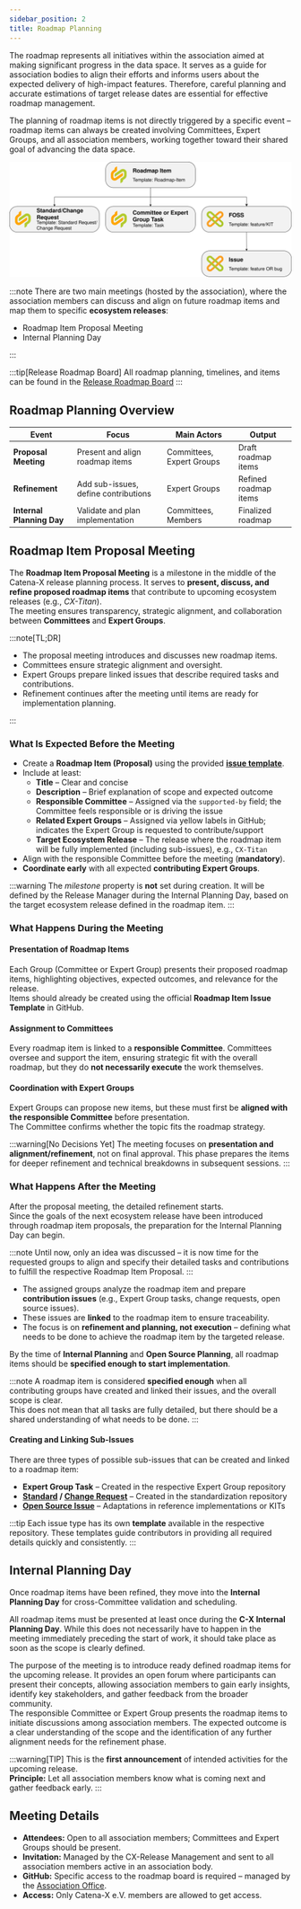 ```yaml
---
sidebar_position: 2
title: Roadmap Planning
---
```


The roadmap represents all initiatives within the association aimed at making significant progress in the data space. It serves as a guide for association bodies to align their efforts and informs users about the expected delivery of high-impact features. Therefore, careful planning and accurate estimations of target release dates are essential for effective roadmap management.

The planning of roadmap items is not directly triggered by a specific event – roadmap items can always be created involving Committees, Expert Groups, and all association members, working together toward their shared goal of advancing the data space.

![Breakdown Roadmap Items](./assets/planning-breakdown.drawio.svg)

:::note
There are two main meetings (hosted by the association), where the association members can discuss and align on future roadmap items and map them to specific **ecosystem releases**:

- Roadmap Item Proposal Meeting
- Internal Planning Day

:::

:::tip[Release Roadmap Board]
All roadmap planning, timelines, and items can be found in the [Release Roadmap Board](https://github.com/orgs/catenax-eV/projects/28)
:::

## Roadmap Planning Overview

| Event                     | Focus                                | Main Actors               | Output                |
|---------------------------|--------------------------------------|---------------------------|-----------------------|
| **Proposal Meeting**      | Present and align roadmap items      | Committees, Expert Groups | Draft roadmap items   |
| **Refinement**            | Add sub-issues, define contributions | Expert Groups             | Refined roadmap items |
| **Internal Planning Day** | Validate and plan implementation     | Committees, Members       | Finalized roadmap     |

## Roadmap Item Proposal Meeting

The **Roadmap Item Proposal Meeting** is a milestone in the middle of the Catena-X release planning process. It serves to **present, discuss, and refine proposed roadmap items** that contribute to upcoming ecosystem releases (e.g., *CX-Titan*).  
The meeting ensures transparency, strategic alignment, and collaboration between **Committees** and **Expert Groups**.

:::note[TL;DR]

- The proposal meeting introduces and discusses new roadmap items.
- Committees ensure strategic alignment and oversight.
- Expert Groups prepare linked issues that describe required tasks and contributions.
- Refinement continues after the meeting until items are ready for implementation planning.

:::

### What Is Expected Before the Meeting

- Create a **Roadmap Item (Proposal)** using the provided **[issue template](https://github.com/catenax-eV/sig-roadmap/issues/new?template=roadmap-item.yml)**.
- Include at least:
  - **Title** – Clear and concise
  - **Description** – Brief explanation of scope and expected outcome
  - **Responsible Committee** – Assigned via the `supported-by` field; the Committee feels responsible or is driving the issue
  - **Related Expert Groups** – Assigned via yellow labels in GitHub; indicates the Expert Group is requested to contribute/support
  - **Target Ecosystem Release** – The release where the roadmap item will be fully implemented (including sub-issues), e.g., `CX-Titan`
- Align with the responsible Committee before the meeting (**mandatory**).
- **Coordinate early** with all expected **contributing Expert Groups**.

:::warning
The *milestone* property is **not** set during creation. It will be defined by the Release Manager during the Internal Planning Day, based on the target ecosystem release defined in the roadmap item.
:::

### What Happens During the Meeting

#### Presentation of Roadmap Items

Each Group (Committee or Expert Group) presents their proposed roadmap items, highlighting objectives, expected outcomes, and relevance for the release.  
Items should already be created using the official **Roadmap Item Issue Template** in GitHub.

#### Assignment to Committees

Every roadmap item is linked to a **responsible Committee**. Committees oversee and support the item, ensuring strategic fit with the overall roadmap, but they do **not necessarily execute** the work themselves.

#### Coordination with Expert Groups

Expert Groups can propose new items, but these must first be **aligned with the responsible Committee** before presentation.  
The Committee confirms whether the topic fits the roadmap strategy.

:::warning[No Decisions Yet]
The meeting focuses on **presentation and alignment/refinement**, not on final approval. This phase prepares the items for deeper refinement and technical breakdowns in subsequent sessions.
:::

### What Happens After the Meeting

After the proposal meeting, the detailed refinement starts.  
Since the goals of the next ecosystem release have been introduced through roadmap item proposals, the preparation for the Internal Planning Day can begin.

:::note
Until now, only an idea was discussed – it is now time for the requested groups to align and specify their detailed tasks and contributions to fulfill the respective Roadmap Item Proposal.
:::

- The assigned groups analyze the roadmap item and prepare **contribution issues** (e.g., Expert Group tasks, change requests, open source issues).
- These issues are **linked** to the roadmap item to ensure traceability.
- The focus is on **refinement and planning, not execution** – defining what needs to be done to achieve the roadmap item by the targeted release.

By the time of **Internal Planning** and **Open Source Planning**, all roadmap items should be **specified enough to start implementation**.

:::note
A roadmap item is considered **specified enough** when all contributing groups have created and linked their issues, and the overall scope is clear.  
This does not mean that all tasks are fully detailed, but there should be a shared understanding of what needs to be done.
:::

#### Creating and Linking Sub-Issues

There are three types of possible sub-issues that can be created and linked to a roadmap item:

- **Expert Group Task** – Created in the respective Expert Group repository
- **[Standard](https://github.com/catenax-eV/product-standardization-prod/issues/new?template=3-standard-request.yml) / [Change Request](https://github.com/catenax-eV/product-standardization-prod/issues/new?template=4-change-request.yml)** – Created in the standardization repository
- **[Open Source Issue](https://github.com/eclipse-tractusx/sig-release/issues/new?template=1_feature_template.md)** – Adaptations in reference implementations or KITs

:::tip
Each issue type has its own **template** available in the respective repository. These templates guide contributors in providing all required details quickly and consistently.
:::

## Internal Planning Day

Once roadmap items have been refined, they move into the **Internal Planning Day** for cross-Committee validation and scheduling.

All roadmap items must be presented at least once during the **C-X Internal Planning Day**. While this does not necessarily have to happen in the meeting immediately preceding the start of work, it should take place as soon as the scope is clearly defined.

The purpose of the meeting is to introduce ready defined roadmap items for the upcoming release. It provides an open forum where participants can present their concepts, allowing association members to gain early insights, identify key stakeholders, and gather feedback from the broader community.  
The responsible Committee or Expert Group presents the roadmap items to initiate discussions among association members. The expected outcome is a clear understanding of the scope and the identification of any further alignment needs for the refinement phase.

:::warning[TIP]
This is the **first announcement** of intended activities for the upcoming release.  
**Principle:** Let all association members know what is coming next and gather feedback early.
:::

## Meeting Details

- **Attendees:** Open to all association members; Committees and Expert Groups should be present.
- **Invitation:** Managed by the CX-Release Management and sent to all association members active in an association body.
- **GitHub:** Specific access to the roadmap board is required – managed by the [Association Office](../organizational-structure/catena-x-office.md).
- **Access:** Only Catena-X e.V. members are allowed to get access.
